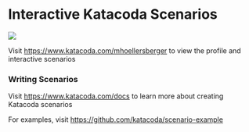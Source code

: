 # Interactive Katacoda Scenarios

[![](http://shields.katacoda.com/katacoda/mhoellersberger/count.svg)](https://www.katacoda.com/mhoellersberger "Get your profile on Katacoda.com")

Visit https://www.katacoda.com/mhoellersberger to view the profile and interactive scenarios

### Writing Scenarios
Visit https://www.katacoda.com/docs to learn more about creating Katacoda scenarios

For examples, visit https://github.com/katacoda/scenario-example
